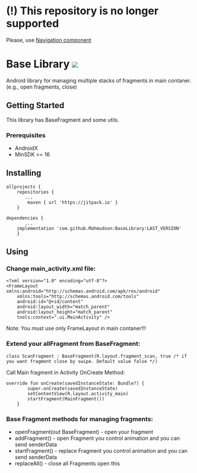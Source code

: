 # (!) This repository is no longer supported

Please, use [Navigation component](https://developer.android.com/guide/navigation/navigation-getting-started)

# Base Library [![](https://jitpack.io/v/Mahmudxon/BaseLibrary.svg)](https://jitpack.io/#Mahmudxon/BaseLibrary)


Android library for managing multiple stacks of fragments in main contaner. (e.g., open fragments, close)

## Getting Started

This library has BaseFragment and some utils. 

### Prerequisites

* AndroidX
* MinSDK >= 16

## Installing

```
allprojects {
    repositories {
       ...
        maven { url 'https://jitpack.io' }
    }

```

```
dependencies {
       ...
    implementation 'com.github.Mahmudxon:BaseLibrary:LAST_VERSION'
    }
```

## Using

### Change main_activity.xml file:

```
<?xml version="1.0" encoding="utf-8"?>
<FrameLayout xmlns:android="http://schemas.android.com/apk/res/android"
    xmlns:tools="http://schemas.android.com/tools"
    android:id="@+id/content"
    android:layout_width="match_parent"
    android:layout_height="match_parent"
    tools:context=".ui.MainActivity" />
```

Note: You must use only FrameLayout in main contaner!!!

### Extend your allFragment from BaseFragment:

```
class ScanFragment : BaseFragment(R.layout.fragment_scan, true /* if you want fragment close by swipe. Default value false */)
```

Call Main fragment in Activity OnCreate Method:

```
override fun onCreate(savedInstanceState: Bundle?) {
        super.onCreate(savedInstanceState)
        setContentView(R.layout.activity_main)
        startFragment(MainFragment())
    }
```
### Base Fragment methods for managing fragments:

* openFragment(out BaseFragment) - open your fragment
* addFragment() - open Fragment you control animation and you can send senderData
* startFragment() - replace Fragment you control animation and you can send senderData
* replaceAll() - close all Fragments open this
